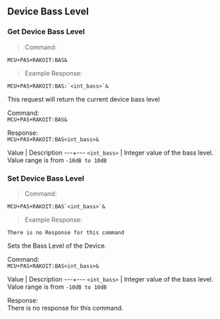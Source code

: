 ## Device Bass Level
### Get Device Bass Level

>Command:

```plaintext
MCU+PAS+RAKOIT:BAS&
```

> Example Response:

```plaintext
MCU+PAS+RAKOIT:BAS:`<int_bass>`&
```

This request will return the current device bass level 

Command:   
`MCU+PAS+RAKOIT:BAS&`

Response:   
`MCU+PAS+RAKOIT:BAS<int_bass>&`

Value | Description
---+---
`<int_bass>` | Integer value of the bass level.<br>Value range is from `-10dB to 10dB`


### Set Device Bass Level

>Command:

```plaintext
MCU+PAS+RAKOIT:BAS`<int_bass>`&
```

> Example Response:

```plaintext
There is no Response for this command
```

Sets the Bass Level of the Device.

Command:   
`MCU+PAS+RAKOIT:BAS<int_bass>&`

Value | Description
---+---
`<int_bass>` | Integer value of the bass level.<br>Value range is from `-10dB to 10dB`

Response:   
There is no response for this command.